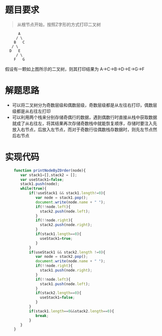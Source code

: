 # 题目要求
>从根节点开始，按照Z字形的方式打印二叉树

```
      A
     / \
    B   C
   / \
  D   E
     / \
    F   G
```
假设有一颗如上图所示的二叉树，则其打印结果为 A->C->B->D->E->G->F

# 解题思路
* 可以将二叉树分为奇数层级和偶数层级，奇数层级都是从左往右打印，偶数层级都是从右往左打印
* 可以利用两个栈来分别存储奇偶行的数据，遇到偶数行时直接从栈中获取数据就成了从右往左，将其结果再次存储奇数栈中就能恢复顺序，存储时要注入先放入右节点，后放入左节点，而对于奇数行往偶数栈存数据时，则先左节点然后右节点

# 实现代码
```javascript
	function printNodeByZOrder(node){
	   var stack1=[],stack2 = [];
	   var useStack1=false;
	   stack1.push(node);
	   while(true){
		   if(!useStack1 && stack1.length!=0){
		   	  var node = stack1.pop();
			  document.write(node.name + " ");
			  if(!!node.left){
				stack2.push(node.left);
			  }
			  if(!!node.right){
				stack2.push(node.right);
			  }
			  if(stack1.length==0){
				useStack1=true;
		      }
		   }
		   if(useStack1 && stack2.length !=0){
		      var node = stack2.pop();
			  document.write(node.name + " ");
			  if(!!node.right){
				stack1.push(node.right);
			  }
			  if(!!node.left){
				stack1.push(node.left);
			  }
			  if(stack2.length==0){
				useStack1=false;
			  }
		   }
		   if(stack1.length==0&&stack2.length==0){
			  break;
		   }
	   }
	}
```